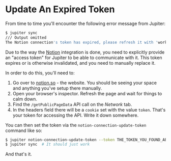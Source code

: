 # Update An Expired Token

From time to time you'll encounter the following error message from Jupiter:

```bash
$ jupiter sync
/// Output omitted
The Notion connection's token has expired, please refresh it with 'workspace-update'
```

Due to the way the [Notion](https://notion.so) integration is done, you need to explicitly provide an "access token"
for Jupiter to be able to communicate with it. This token expires or is otherwise invalidated, and you need to manually
replace it.

In order to do this, you'll need to:

1. Go over to [notion.so](https://www.notion.so/) - the website. You should be seeing your space and anything you've
   setup there manually.
1. Open your browser's inspector. Refresh the page and wait for things to calm down.
1. Find the `/getPublicPageData` API call on the _Network_ tab.
1. In the headers field there will be a `cookie` set with the value `token`. That's your token for accessing the API.
   Write it down somewhere.

You can then set the token via the `notion-connection-update-token` command like so:

```bash
$ jupiter notion-connection-update-token --token THE_TOKEN_YOU_FOUND_ABOVE
$ jupiter sync  # It should just work
```

And that's it.
